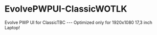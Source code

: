 # EvolvePWPUI-ClassicWOTLK
Evolve PWP UI for ClassicTBC --- Optimized only for 1920x1080 17,3 inch Laptop!
